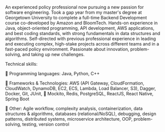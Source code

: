 An experienced policy professional now pursuing a new passion for software engineering. Took a gap year from my master's degree at Georgetown University to complete a full-time Backend Development course co-developed by Amazon and BloomTech. Hands-on experience in Java, object-oriented programming, API development, AWS applications, and best coding standards, with strong fundamentals in data structures and algorithms. Self-directed with previous professional experience in leading and executing complex, high-stake projects across different teams and in a fast-paced policy environment. Passionate about innovation, problem-solving, and taking up new challenges.


Technical skills:

📌 Programming languages: Java, Python, C++

📌 Frameworks & Technologies: AWS (API Gateway, CloudFormation, CloudWatch, DynamoDB, EC2, ECS, Lambda, Load Balancer, S3), Dagger, Docker, Git, JUnit, 📌 Mockito, Redis, PostgreSQL, ReactJS, React Native, Spring Boot

📌 Other: Agile workflow, complexity analysis, containerization, data structures & algorithms, databases (relational/NoSQL), debugging, design patterns, distributed systems, microservice architecture, OOP, problem-solving, testing, version control
